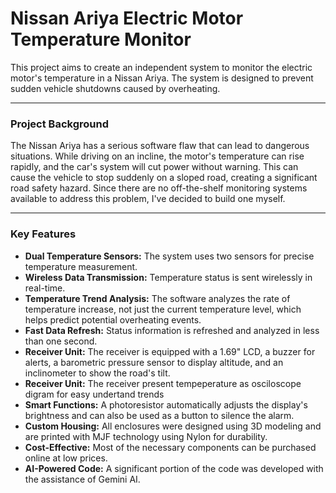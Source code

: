 # Nissan Ariya Electric Motor Temperature Monitor

This project aims to create an independent system to monitor the electric motor's temperature in a Nissan Ariya. The system is designed to prevent sudden vehicle shutdowns caused by overheating.

---
### Project Background

The Nissan Ariya has a serious software flaw that can lead to dangerous situations. While driving on an incline, the motor's temperature can rise rapidly, and the car's system will cut power without warning. This can cause the vehicle to stop suddenly on a sloped road, creating a significant road safety hazard. Since there are no off-the-shelf monitoring systems available to address this problem, I've decided to build one myself.

---
### Key Features

* **Dual Temperature Sensors:** The system uses two sensors for precise temperature measurement.
* **Wireless Data Transmission:** Temperature status is sent wirelessly in real-time.
* **Temperature Trend Analysis:** The software analyzes the rate of temperature increase, not just the current temperature level, which helps predict potential overheating events.
* **Fast Data Refresh:** Status information is refreshed and analyzed in less than one second.
* **Receiver Unit:** The receiver is equipped with a 1.69" LCD, a buzzer for alerts, a barometric pressure sensor to display altitude, and an inclinometer to show the road's tilt.
* **Receiver Unit:** The receiver present tempeperature as osciloscope digram for easy undertand trends
* **Smart Functions:** A photoresistor automatically adjusts the display's brightness and can also be used as a button to silence the alarm.
* **Custom Housing:** All enclosures were designed using 3D modeling and are printed with MJF technology using Nylon for durability.
* **Cost-Effective:** Most of the necessary components can be purchased online at low prices.
* **AI-Powered Code:** A significant portion of the code was developed with the assistance of Gemini AI.
